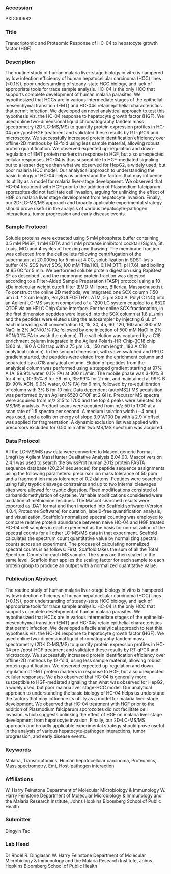 ### Accession
PXD000682

### Title
Transcriptomic and Proteomic Response of HC-04 to hepatocyte growth factor (HGF)

### Description
The routine study of human malaria liver-stage biology in vitro is hampered by low infection efficiency of human hepatocellular carcinoma (HCC) lines (<0.1%), poor understanding of steady-state HCC biology, and lack of appropriate tools for trace sample analysis. HC-04 is the only HCC that supports complete development of human malaria parasites. We hypothesized that HCCs are in various intermediate stages of the epithelial-mesenchymal transition (EMT) and HC-04s retain epithelial characteristics that permit infection. We developed an novel analytical approach to test this hypothesis viz. the HC-04 response to hepatocyte growth factor (HGF). We used online two-dimensional liquid chromatography tandem mass spectrometry (2D-LC-MS/MS) to quantify protein expression profiles in HC-04 pre-/post-HGF treatment and validated these results by RT-qPCR and microscopy. We successfully increased protein identification efficiency over offline-2D methods by 12-fold using less sample material, allowing robust protein quantification. We observed expected up-regulation and down-regulation of EMT protein markers in response to HGF, but also unexpected cellular responses. HC-04 is thus susceptible to HGF-mediated signaling but to a lesser degree than what we observed for HepG2, a widely used, but poor malaria HCC model.  Our analytical approach to understanding the basic biology of HC-04 helps us understand the factors that may influence its utility as a model for malaria liver-stage development. We observed that HC-04 treatment with HGF prior to the addition of Plasmodium falciparum sporozoites did not facilitate cell invasion, arguing for unlinking the effect of HGF on malaria liver stage development from hepatocyte invasion. Finally, our 2D-LC-MS/MS approach and broadly applicable experimental strategy should prove useful in the analysis of various hepatocyte-pathogen interactions, tumor progression and early disease events.

### Sample Protocol
Soluble proteins were extracted using 5 mM phosphate buffer containing 0.5 mM PMSF, 1 mM EDTA and 1 mM protease inhibitors cocktail (Sigma, St. Louis, MO) and 4 cycles of freezing and thawing. The membrane fraction was collected from the cell pellets following centrifugation of the supernatant at 20,000xg for 5 min at 4 0C, solubilization in SDST-lysis buffer (4% SDS (w/v) SDS, 100 mM Tris/HCl, 0.1 M DTT, pH 7.6), and boiling at 95 0C for 5 min. We performed soluble protein digestion using RapiGest SF as described , and the membrane protein fraction was digested according to a Filter-Aided Sample Preparation (FASP) protocol using a 10 kDa molecular weight cutoff filter (EMD Millipore, Billerica, Massachusetts).  To construct the online 2D methods, we integrated one SCX column (150 μm i.d. * 2 cm length, PolySULFOETHYL ATM, 5 μm 300 A, PolyLC INC) into an Agilent LC-MS system comprised of a 1200 LC system coupled to a 6520 QTOF via an HPLC Chip Cube interface. For the online SCX fractionation, in the first dimension peptides were loaded into the SCX column at 1.8 μL/min and the peptides were eluted using the autosampler by injecting 6 μL of each increasing salt concentration (0, 15, 30, 45, 60, 120, 160 and 300 mM NaCl in 2% ACN/0.1% FA; followed by one injection of 500 mM NaCl in 2% ACN/0.1% FA to wash the column). The salt elution was captured by a C18 enrichment column integrated in the Agilent Polaris-HR-Chip-3C18 chip (360 nL, 180 Å C18 trap with a 75 μm i.d., 150 mm length, 180 Å C18 analytical column). In the second dimension, with valve switched and RPLC gradient started, the peptides were eluted from the enrichment column and separated by a C18 analytical column. Elution of peptides from the analytical column was performed using a stepped gradient starting at 97% A (A: 99.9% water, 0.1% FA) at 300 nL/min. The mobile phase was 3-10% B for 4 min, 10-35% B for 56 min, 35-99% for 2 min, and maintained at 99% B (B: 90% ACN, 9.9% water, 0.1% FA) for 6 min, followed by re-equilibration of column with 3% B for 10 min. Data dependent (autoMS2) MS acquisition was performed  by an Agilent 6520 QTOF at 2 GHz. Precursor MS spectra were acquired from m/z 315 to 1700 and the top 4 peaks were selected for MS/MS analysis. Product scans were acquired from m/z 50 to 1700 at a scan rate of 1.5 spectra per second. A medium isolation width (∼4 amu) was used, and a collision energy of slope 3.9 V/100 Da with a 2.9 V offset was applied for fragmentation. A dynamic exclusion list was applied with precursors excluded for 0.50 min after two MS/MS spectrum was acquired.

### Data Protocol
All the LC-MS/MS raw data were converted to Mascot generic Format (.mgf) by Agilent MassHunter Qualitative Analysis B.04.00. Mascot version 2.4.1 was used to search the SwissProt human 2012 protein FASTA sequence database (20,234 sequences) for peptide sequence assignments using the following parameters: precursor ion mass tolerance of 50 ppm and a fragment ion mass tolerance of 0.2 daltons. Peptides were searched using fully tryptic cleavage constraints and up to two internal cleavages sites were allowed for tryptic digestion. Fixed modifications consisted of carbamidomethylation of cysteine. Variable modifications considered were oxidation of methionine residues. The Mascot searched results were exported as .DAT format and then imported into Scaffold software (Version 4.0.4, Proteome Software) for curation, label0-free quantification analysis, and visualization. Scaffold’s normalized  spectral counting was employed to compare relative protein abundance between naïve HC-04 and HGF treated HC-04 cell samples in each experiment as the basis for normalization of the spectral counts for all other LC-MS/MS data in that experiment. Scaffold calculates the spectrum count quantitative value by normalizing spectral counts across an experiment. The process of calculating normalized spectral counts is as follows: First, Scaffold takes the sum of all the Total Spectrum Counts for each MS sample. The sums are then scaled to the same level. Scaffold then applies the scaling factor for each sample to each protein group to produce an output with a normalized quantitative value.

### Publication Abstract
The routine study of human malaria liver-stage biology in vitro is hampered by low infection efficiency of human hepatocellular carcinoma (HCC) lines (&lt;0.1%), poor understanding of steady-state HCC biology, and lack of appropriate tools for trace sample analysis. HC-04 is the only HCC that supports complete development of human malaria parasites. We hypothesized that HCCs are in various intermediate stages of the epithelial-mesenchymal transition (EMT) and HC-04s retain epithelial characteristics that permit infection. We developed a facile analytical approach to test this hypothesis viz. the HC-04 response to hepatocyte growth factor (HGF). We used online two-dimensional liquid chromatography tandem mass spectrometry (2D-LC-MS/MS) to quantify protein expression profiles in HC-04 pre-/post-HGF treatment and validated these results by RT-qPCR and microscopy. We successfully increased protein identification efficiency over offline-2D methods by 12-fold, using less sample material, allowing robust protein quantification. We observed expected up-regulation and down-regulation of EMT protein markers in response to HGF, but also unexpected cellular responses. We also observed that HC-04 is generally more susceptible to HGF-mediated signaling than what was observed for HepG2, a widely used, but poor malaria liver stage-HCC model. Our analytical approach to understanding the basic biology of HC-04 helps us understand the factors that may influence its utility as a model for malaria liver-stage development. We observed that HC-04 treatment with HGF prior to the addition of Plasmodium falciparum sporozoites did not facilitate cell invasion, which suggests unlinking the effect of HGF on malaria liver stage development from hepatocyte invasion. Finally, our 2D-LC-MS/MS approach and broadly applicable experimental strategy should prove useful in the analysis of various hepatocyte-pathogen interactions, tumor progression, and early disease events.

### Keywords
Malaria, Transcriptomics, Human hepatocellular carcinoma, Proteomics, Mass spectrometry, Emt, Host-pathogen interaction

### Affiliations
W. Harry Feinstone Department of Molecular Microbiology & Immunology
W. Harry Feinstone Department of Molecular Microbiology & Immunology and the Malaria Research Institute, Johns Hopkins Bloomberg School of Public Health

### Submitter
Dingyin Tao

### Lab Head
Dr Rhoel R. Dinglasan
W. Harry Feinstone Department of Molecular Microbiology & Immunology and the Malaria Research Institute, Johns Hopkins Bloomberg School of Public Health


